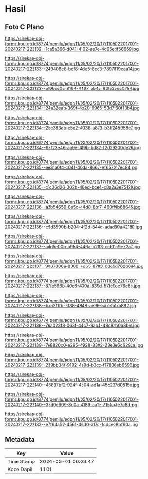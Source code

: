# Hasil

## Foto C Plano

https://sirekap-obj-formc.kpu.go.id/8774/pemilu/pdpr/11/05/02/20/17/1105022017001-20240217-222132--1ca5a366-d041-4102-ae7e-4c05edf56659.jpg

https://sirekap-obj-formc.kpu.go.id/8774/pemilu/pdpr/11/05/02/20/17/1105022017001-20240217-222133--249408c8-bdf8-4de5-8ce3-7897819caa14.jpg

https://sirekap-obj-formc.kpu.go.id/8774/pemilu/pdpr/11/05/02/20/17/1105022017001-20240217-222133--af9bcc0c-8194-4497-ab4c-62fc2ecc0754.jpg

https://sirekap-obj-formc.kpu.go.id/8774/pemilu/pdpr/11/05/02/20/17/1105022017001-20240217-222134--24a32eab-369f-4b20-9965-53d7f60f13b4.jpg

https://sirekap-obj-formc.kpu.go.id/8774/pemilu/pdpr/11/05/02/20/17/1105022017001-20240217-222134--2bc363ab-c5e2-4038-a873-b3ff245958e7.jpg

https://sirekap-obj-formc.kpu.go.id/8774/pemilu/pdpr/11/05/02/20/17/1105022017001-20240217-222134--95f23e46-aa9e-4f9b-bd82-f2d29200de26.jpg

https://sirekap-obj-formc.kpu.go.id/8774/pemilu/pdpr/11/05/02/20/17/1105022017001-20240217-222135--ee31a0f4-c041-40da-8667-ef657017ec84.jpg

https://sirekap-obj-formc.kpu.go.id/8774/pemilu/pdpr/11/05/02/20/17/1105022017001-20240217-222135--c1c36d26-302b-46ed-bce4-c8a2a3e75129.jpg

https://sirekap-obj-formc.kpu.go.id/8774/pemilu/pdpr/11/05/02/20/17/1105022017001-20240217-222136--a2b54659-8e5c-44d8-8bf7-460ff4b68645.jpg

https://sirekap-obj-formc.kpu.go.id/8774/pemilu/pdpr/11/05/02/20/17/1105022017001-20240217-222136--c9d3590b-b204-4f2d-844c-adad80a42180.jpg

https://sirekap-obj-formc.kpu.go.id/8774/pemilu/pdpr/11/05/02/20/17/1105022017001-20240217-222137--add5e00b-a954-446a-b203-ccb11c9e72a7.jpg

https://sirekap-obj-formc.kpu.go.id/8774/pemilu/pdpr/11/05/02/20/17/1105022017001-20240217-222137--9067086a-8388-4db5-8783-63e9d76266d4.jpg

https://sirekap-obj-formc.kpu.go.id/8774/pemilu/pdpr/11/05/02/20/17/1105022017001-20240217-222137--87fe596b-40c6-400a-839d-57fc9ee76c8b.jpg

https://sirekap-obj-formc.kpu.go.id/8774/pemilu/pdpr/11/05/02/20/17/1105022017001-20240217-222138--ba5211fb-6f38-4848-ae96-5a7efaf7a892.jpg

https://sirekap-obj-formc.kpu.go.id/8774/pemilu/pdpr/11/05/02/20/17/1105022017001-20240217-222138--76a023f8-063f-44c7-8ab4-48c8ab0a3bef.jpg

https://sirekap-obj-formc.kpu.go.id/8774/pemilu/pdpr/11/05/02/20/17/1105022017001-20240217-222139--7e8820c0-e295-4928-8302-23e3e6c6292a.jpg

https://sirekap-obj-formc.kpu.go.id/8774/pemilu/pdpr/11/05/02/20/17/1105022017001-20240217-222139--239bb34f-9192-4a9d-b3cc-f17830eb6590.jpg

https://sirekap-obj-formc.kpu.go.id/8774/pemilu/pdpr/11/05/02/20/17/1105022017001-20240217-222140--46897bf2-924f-4e04-ad1a-45c237d0515e.jpg

https://sirekap-obj-formc.kpu.go.id/8774/pemilu/pdpr/11/05/02/20/17/1105022017001-20240217-222140--35d0e609-8d0a-4189-aa1e-715fc4fe7c8d.jpg

https://sirekap-obj-formc.kpu.go.id/8774/pemilu/pdpr/11/05/02/20/17/1105022017001-20240217-222132--e7f64a52-4561-46d0-a17d-1cdce08bf60a.jpg


## Metadata

| Key        | Value               |
| ---------- | ------------------- |
| Time Stamp | 2024-03-01 06:03:47 |
| Kode Dapil | 1101                |



